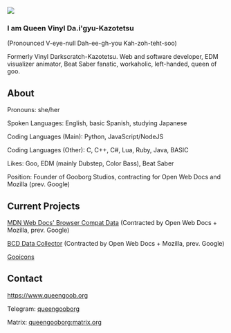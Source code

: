 ![](http://www.queengoob.org/static/images/virtualintensity_webposter.jpg)

### I am Queen Vinyl Da.i'gyu-Kazotetsu

(Pronounced V-eye-null Dah-ee-gh-you Kah-zoh-teht-soo)

Formerly Vinyl Darkscratch-Kazotetsu. Web and software developer, EDM visualizer animator, Beat Saber fanatic, workaholic, left-handed, queen of goo.


## About

Pronouns: she/her

Spoken Languages: English, basic Spanish, studying Japanese

Coding Languages (Main): Python, JavaScript/NodeJS

Coding Languages (Other): C, C++, C#, Lua, Ruby, Java, BASIC

Likes: Goo, EDM (mainly Dubstep, Color Bass), Beat Saber

Position: Founder of Gooborg Studios, contracting for Open Web Docs and Mozilla (prev. Google)

## Current Projects

[MDN Web Docs' Browser Compat Data](https://github.com/mdn/browser-compat-data) (Contracted by Open Web Docs + Mozilla, prev. Google)

[BCD Data Collector](https://github.com/foolip/mdn-bcd-collector) (Contracted by Open Web Docs + Mozilla, prev. Google)

[Gooicons](https://github.com/GooborgStudios/gooicons)

## Contact

https://www.queengoob.org

Telegram: [queengooborg](https://t.me/queengooborg)

Matrix: [queengooborg:matrix.org](https://matrix.to/#/@queengooborg:matrix.org)

